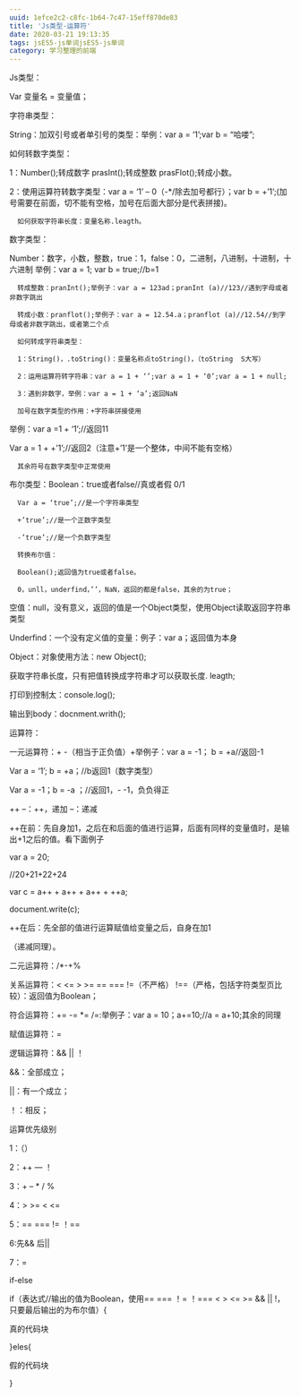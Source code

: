 ```yaml
---
uuid: 1efce2c2-c8fc-1b64-7c47-15eff870de83
title: 'Js类型-运算符'
date: 2020-03-21 19:13:35
tags: jsES5-js单词jsES5-js单词
category: 学习整理的前端
---
```

Js类型： 

Var 变量名 = 变量值；

字符串类型：

String：加双引号或者单引号的类型：举例：var a = ‘1’;var b = “哈喽”;

如何转数字类型：

1：Number();转成数字           prasInt();转成整数        prasFlot();转成小数。

2：使用运算符转数字类型：var a = ‘1’ – 0（-*/除去加号都行）；var b = +’1’;(加号需要在前面，切不能有空格，加号在后面大部分是代表拼接)。

      如何获取字符串长度：变量名称.leagth。

数字类型：

Number：数字，小数，整数，true：1，false：0，二进制，八进制，十进制，十六进制        举例：var a = 1; var b = true;//b=1

      转成整数：pranInt();举例子：var a = 123ad；pranInt (a)//123//遇到字母或者非数字跳出

      转成小数：pranflot();举例子：var a = 12.54.a；pranflot (a)//12.54//到字母或者非数字跳出，或者第二个点

      如何转成字符串类型：

      1：String()，.toString()：变量名称点toString()，（toString  S大写）

      2：运用运算符转字符串：var a = 1 + ‘’;var a = 1 + ‘0’;var a = 1 + null;

      3：遇到非数字，举例：var a = 1 + ‘a’;返回NaN

      加号在数字类型的作用：+字符串拼接使用

举例：var a =1 + ‘1’;//返回11

Var a = 1 + +’1’;//返回2（注意+’1’是一个整体，中间不能有空格）

      其余符号在数字类型中正常使用

布尔类型：Boolean：true或者false//真或者假  0/1

      Var a = ‘true’;//是一个字符串类型

      +’true’;//是一个正数字类型

      -’true’;//是一个负数字类型

      转换布尔值：

      Boolean();返回值为true或者false。

      0，unll，underfind，’’，NaN，返回的都是false，其余的为true；

空值：null，没有意义，返回的值是一个Object类型，使用Object读取返回字符串类型

Underfind：一个没有定义值的变量：例子：var a；返回值为本身

Object：对象使用方法：new Object();

获取字符串长度，只有把值转换成字符串才可以获取长度. leagth;

打印到控制太：console.log();

输出到body：docnment.writh();

运算符：

一元运算符：+ -（相当于正负值）+举例子：var a  = -1； b = +a//返回-1

Var a = ‘1’; b = +a；//b返回1（数字类型）

Var a = -1；b = -a ；//返回1，- -1，负负得正

 ++ –：++，递加             –：递减

++在前：先自身加1，之后在和后面的值进行运算，后面有同样的变量值时，是输出+1之后的值。看下面例子

var a = 20;

//20+21+22+24

var c = a++ + a++ + a++ + ++a;

document.write(c);

++在后：先全部的值进行运算赋值给变量之后，自身在加1

（递减同理）。

二元运算符：/*-+%

关系运算符：< <= > >= == === !=（不严格） !==（严格，包括字符类型页比较）：返回值为Boolean；

符合运算符：+= -= *= /=:举例子：var a = 10；a+=10;//a = a+10;其余的同理

赋值运算符：=

逻辑运算符：&&  ||  ！

&&：全部成立；

||：有一个成立；

！：相反；

运算优先级别

1：（）

2：++  —  ！

3：+ – * / %

4：> >= < <=

5：== === != ！==

6:先&& 后||

7：=

if-else

if（表达式//输出的值为Boolean，使用==  ===   ！=   ！===   < > <= >= && || !，只要最后输出的为布尔值）{

真的代码块

}eles{

假的代码块

}